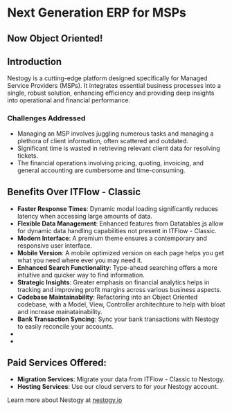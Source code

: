 # Next Generation ERP for MSPs
## Now Object Oriented!

## Introduction
Nestogy is a cutting-edge platform designed specifically for Managed Service Providers (MSPs). It integrates essential business processes into a single, robust solution, enhancing efficiency and providing deep insights into operational and financial performance.

### Challenges Addressed

- Managing an MSP involves juggling numerous tasks and managing a plethora of client information, often scattered and outdated.
- Significant time is wasted in retrieving relevant client data for resolving tickets.
- The financial operations involving pricing, quoting, invoicing, and general accounting are cumbersome and time-consuming.

## Benefits Over ITFlow - Classic

- **Faster Response Times**: Dynamic modal loading significantly reduces latency when accessing large amounts of data.
- **Flexible Data Management**: Enhanced features from Datatables.js allow for dynamic data handling capabilities not present in ITFlow - Classic.
- **Modern Interface**: A premium theme ensures a contemporary and responsive user interface.
- **Mobile Version**: A mobile optimized version on each page helps you get what you need where ever you may need it.
- **Enhanced Search Functionality**: Type-ahead searching offers a more intuitive and quicker way to find information.
- **Strategic Insights**: Greater emphasis on financial analytics helps in tracking and improving profit margins across various business aspects.
- **Codebase Maintainability**: Refactoring into an Object Oriented codebase, with a Model, View, Controller architechture to help with bloat and increase mainatainability.
- **Bank Transaction Syncing**: Sync your bank transactions with Nestogy to easily reconcile your accounts.
- 
- 

## Paid Services Offered:
- **Migration Services**: Migrate your data from ITFlow - Classic to Nestogy.
- **Hosting Services**: Use our cloud servers to for your Nestogy account.

Learn more about Nestogy at [nestogy.io](https://nestogy.io)
